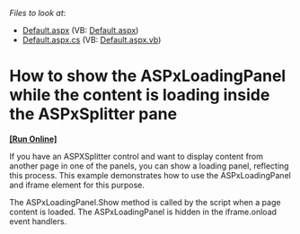 <!-- default file list -->
*Files to look at*:

* [Default.aspx](./CS/WebSite/Default.aspx) (VB: [Default.aspx](./VB/WebSite/Default.aspx))
* [Default.aspx.cs](./CS/WebSite/Default.aspx.cs) (VB: [Default.aspx.vb](./VB/WebSite/Default.aspx.vb))
<!-- default file list end -->
# How to show the ASPxLoadingPanel while the content is loading inside the ASPxSplitter pane
<!-- run online -->
**[[Run Online]](https://codecentral.devexpress.com/e2117/)**
<!-- run online end -->


<p>If you have an ASPXSplitter control and want to display content from another page in one of the panels, you can show a loading panel, reflecting this process. This example demonstrates how to use the ASPxLoadingPanel and iframe element for this purpose.</p><p>The ASPxLoadingPanel.Show method is called by the script  when a page content is loaded. The ASPxLoadingPanel is hidden in the iframe.onload event handlers.</p>

<br/>


